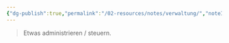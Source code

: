 ```yaml
---
{"dg-publish":true,"permalink":"/02-resources/notes/verwaltung/","noteIcon":"","updated":"2025-10-29T12:59:11.156+01:00"}
---
```


>Etwas administrieren / steuern.